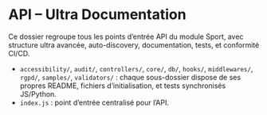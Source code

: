 # API – Ultra Documentation

Ce dossier regroupe tous les points d’entrée API du module Sport, avec structure ultra avancée, auto-discovery, documentation, tests, et conformité CI/CD.

- `accessibility/`, `audit/`, `controllers/`, `core/`, `db/`, `hooks/`, `middlewares/`, `rgpd/`, `samples/`, `validators/` : chaque sous-dossier dispose de ses propres README, fichiers d’initialisation, et tests synchronisés JS/Python.
- `index.js` : point d’entrée centralisé pour l’API.
